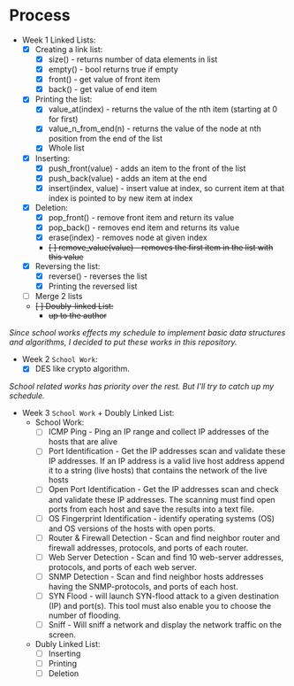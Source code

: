 # Process


- Week 1 Linked Lists:
  - [x] Creating a link list:
      - [x] size() - returns number of data elements in list
      - [x] empty() - bool returns true if empty 
      - [x] front() - get value of front item
      - [x] back() - get value of end item
  - [x] Printing the list:
      - [x] value_at(index) - returns the value of the nth item (starting at 0 for first)
      - [x] value_n_from_end(n) - returns the value of the node at nth position from the end of the list
      - [x] Whole list
  - [x] Inserting:
      - [x] push_front(value) - adds an item to the front of the list
      - [x] push_back(value) - adds an item at the end
      - [x] insert(index, value) - insert value at index, so current item at that index is pointed to by new item at index
  - [x] Deletion:
      - [x] pop_front() - remove front item and return its value
      - [x] pop_back() - removes end item and returns its value
      - [x] erase(index) - removes node at given index
      - ~~[ ] remove_value(value) - removes the first item in the list with this value~~
  - [x] Reversing the list:
      - [x] reverse() - reverses the list
      - [x] Printing the reversed list
  - [ ] Merge 2 lists
  - ~~[ ] Doubly-linked List:~~
    - ~~up to the author~~


*Since school works effects my schedule to implement basic data structures and algorithms, I decided to put these works
in this repository.*

- Week 2 `School Work`:
	- [x] DES like crypto algorithm.

*School related works has priority over the rest. But I'll try to catch up my schedule.*

- Week 3 `School Work` + Doubly Linked List:
  - School Work:
    - [ ] ICMP Ping - Ping an IP range and collect IP addresses of the hosts that are alive
    - [ ] Port Identification - Get the IP addresses scan and validate these IP addresses. If an IP address is a valid live host address append it to a string (live hosts) that contains the network of the live hosts
    - [ ] Open Port Identification - Get the IP addresses scan and check and validate these IP addresses. The scanning must find open ports from each host and save the results into a text file.
    - [ ] OS Fingerprint Identification - identify operating systems (OS) and OS versions of the hosts with open ports.
    - [ ] Router & Firewall Detection - Scan and find neighbor router and firewall addresses, protocols, and ports of each router. 
    - [ ] Web Server Detection - Scan and find 10 web-server addresses, protocols, and ports of each web server.
    - [ ] SNMP Detection - Scan and find neighbor hosts addresses having the SNMP-protocols, and ports of each host. 
    - [ ] SYN Flood - will launch SYN-flood attack to a given destination (IP) and port(s). This tool must also enable you to choose the number of flooding.
    - [ ] Sniff - Will sniff a network and display the network traffic on the screen.
  - Dubly Linked List:
    - [ ] Inserting
    - [ ] Printing
    - [ ] Deletion